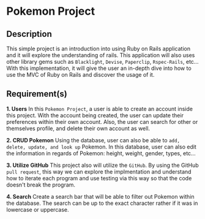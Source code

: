 # Pokemon Project
## Description
This simple project is an introduction into using Ruby on Rails application and it will explore the understanding of rails. This application will also uses other library gems such as `Blacklight`, `Devise`, `Paperclip`, `Rspec-Rails`, etc... With this implementation, it will give the user an in-depth dive into how to use the MVC of Ruby on Rails and discover the usage 
of it.

## Requirement(s)
**1. Users**
In this `Pokemon Project`, a user is able to create an account inside this project. With the account being created, the user can update their preferences within their own account. Also, the user can search for other or themselves profile, and delete their own account as well.

**2. CRUD Pokemon**
Using the database, user can also be able to `add, delete, update, and look up` Pokemon. In this database, user can also edit the information in regards of Pokemon: height, weight, gender, types, etc...

**3. Utilize GitHub**
This project also will utilize the `GitHub`. By using the GitHub `pull request`, this way we can explore the implmentation and understand how to iterate each program and use testing via this way so that the code doesn't break the program.

**4. Search**
Create a search bar that will be able to filter out Pokemon within the database. The search can be up to the exact character rather if it was in lowercase or uppercase.